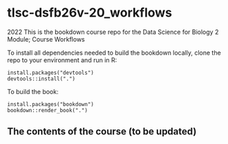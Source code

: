 # tlsc-dsfb26v-20_workflows
2022
This is the bookdown course repo for the Data Science for Biology 2 Module; Course Workflows


To install all dependencies needed to build the bookdown locally, clone the repo to your environment and run in R:

``` 
install.packages("devtools")
devtools::install(".")
```

To build the book:
```
install.packages("bookdown")
bookdown::render_book(".")
```

## The contents of the course (to be updated)
